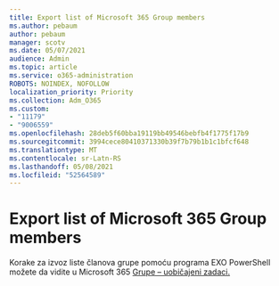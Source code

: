 ```yaml
---
title: Export list of Microsoft 365 Group members
ms.author: pebaum
author: pebaum
manager: scotv
ms.date: 05/07/2021
audience: Admin
ms.topic: article
ms.service: o365-administration
ROBOTS: NOINDEX, NOFOLLOW
localization_priority: Priority
ms.collection: Adm_O365
ms.custom:
- "11179"
- "9006559"
ms.openlocfilehash: 28deb5f60bba19119bb49546bebfb4f1775f17b9
ms.sourcegitcommit: 3994cece80410371330b39f7b79b1b1c1bfcf648
ms.translationtype: MT
ms.contentlocale: sr-Latn-RS
ms.lasthandoff: 05/08/2021
ms.locfileid: "52564589"
---
```

# <a name="export-list-of-microsoft-365-group-members"></a>Export list of Microsoft 365 Group members

Korake za izvoz liste članova grupe pomoću programa EXO PowerShell možete da vidite u Microsoft 365 [Grupe – uobičajeni zadaci.](https://aka.ms/M365GroupExport)